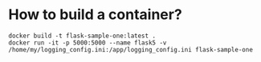  # How to build a container?
 
    docker build -t flask-sample-one:latest .
    docker run -it -p 5000:5000 --name flask5 -v /home/my/logging_config.ini:/app/logging_config.ini flask-sample-one
